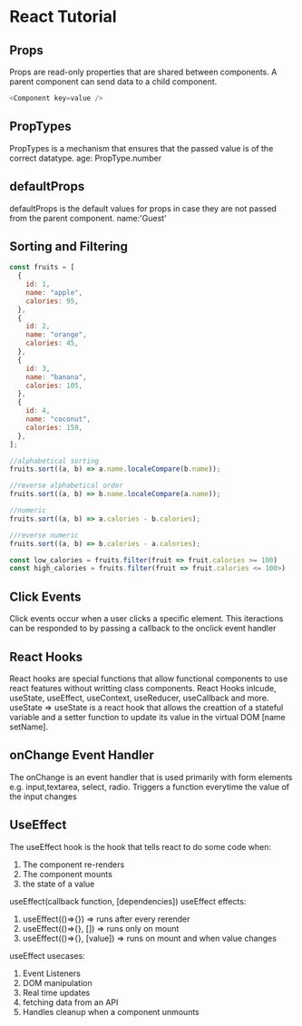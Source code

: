 # React Tutorial

## Props

Props are read-only properties that are shared between components.
A parent component can send data to a child component.

```javascript
<Component key=value />
```

## PropTypes

PropTypes is a mechanism that ensures that the passed value is of the correct datatype.
age: PropType.number

## defaultProps

defaultProps is the default values for props in case they are not
passed from the parent component.
name:'Guest'

## Sorting and Filtering

```javascript
const fruits = [
  {
    id: 1,
    name: "apple",
    calories: 95,
  },
  {
    id: 2,
    name: "orange",
    calories: 45,
  },
  {
    id: 3,
    name: "banana",
    calories: 105,
  },
  {
    id: 4,
    name: "coconut",
    calories: 159,
  },
];

//alphabetical sorting
fruits.sort((a, b) => a.name.localeCompare(b.name));

//reverse alphabetical order
fruits.sort((a, b) => b.name.localeCompare(a.name));

//numeric
fruits.sort((a, b) => a.calories - b.calories);

//reverse numeric
fruits.sort((a, b) => b.calories - a.calories);

const low_calories = fruits.filter(fruit => fruit.calories >= 100)
const high_calories = fruits.filter(fruit => fruit.calories <= 100>)
```

## Click Events

Click events occur when a user clicks a specific element.
This iteractions can be responded to by passing a callback to the onclick event handler

## React Hooks

React hooks are special functions that allow functional components to use react features without writting class components.
React Hooks inlcude, useState, useEffect, useContext, useReducer, useCallback and more.
useState => useState is a react hook that allows the creattion of a stateful variable and a setter function to update its value in the virtual DOM [name setName].

## onChange Event Handler

The onChange is an event handler that is used primarily with form elements e.g. input,textarea, select, radio.
Triggers a function everytime the value of the input changes

## UseEffect

The useEffect hook is the hook that tells react to do some code when:

1. The component re-renders
2. The component mounts
3. the state of a value

useEffect(callback function, [dependencies])
useEffect effects:

1. useEffect(()=>{}) => runs after every rerender
2. useEffect(()=>{}, []) => runs only on mount
3. useEffect(()=>{}, [value]) => runs on mount and when value changes

useEffect usecases:

1. Event Listeners
2. DOM manipulation
3. Real time updates
4. fetching data from an API
5. Handles cleanup when a component unmounts
